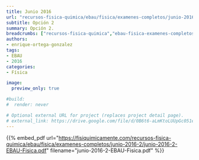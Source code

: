 ```yaml
---
title: Junio 2016
url: "recursos-fisica-quimica/ebau/fisica/examenes-completos/junio-2016-2"
subtitle: Opción 2
summary: Opción 2.
breadcrumbs: ["recursos-fisica-quimica","ebau-fisica-examenes-completos"]
authors:
- enrique-ortega-gonzalez
tags:
- EBAU
- 2016
categories:
- Física

image:
  preview_only: true

#build:
#  render: never

# Optional external URL for project (replaces project detail page).
# external_link: https://drive.google.com/file/d/0B6t6-aLmKtoLUUpGc051eERKOFk/view
---
```


{{% embed_pdf url="https://fisiquimicamente.com/recursos-fisica-quimica/ebau/fisica/examenes-completos/junio-2016-2/junio-2016-2-EBAU-Fisica.pdf" filename="junio-2016-2-EBAU-Fisica.pdf" %}}